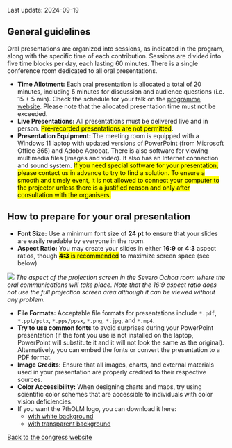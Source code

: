 Last update: 2024-09-19

## General guidelines

Oral presentations are organized into sessions, as indicated in the program, along with the specific time of each contribution. Sessions are divided into five time blocks per day, each lasting 60 minutes. There is a single conference room dedicated to all oral presentations.

- **Time Allotment:** Each oral presentation is allocated a total of 20 minutes, including 5 minutes for discussion and audience questions (i.e. 15 + 5 min). Check the schedule for your talk on the [programme website](https://lherzolite2024.github.io/programme/). Please note that the allocated presentation time must not be exceeded.
- **Live Presentations:** All presentations must be delivered live and in person. <mark>Pre-recorded presentations are not permitted</mark>.
- **Presentation Equipment:** The meeting room is equipped with a Windows 11 laptop with updated versions of PowerPoint (from Microsoft Office 365) and Adobe Acrobat. There is also software for viewing multimedia files (images and video). It also has an Internet connection and sound system.  <mark>If you need special software for your presentation, please contact us in advance to try to find a solution. To ensure a smooth and timely event, it is not allowed to connect your computer to the projector unless there is a justified reason and only after consultation with the organisers.</mark>


## How to prepare for your oral presentation

- **Font Size:** Use a minimum font size of **24 pt** to ensure that your slides are easily readable by everyone in the room.
- **Aspect Ratio:** You may create your slides in either **16:9** or **4:3** aspect ratios, though <mark>**4:3** is recommended</mark> to maximize screen space (see below)

![](https://raw.githubusercontent.com/lherzolite2024/lherzolite2024.github.io/refs/heads/main/imgs/IMG_20240918_123917.jpg)
_The aspect of the projection screen in the Severo Ochoa room where the oral communications will take place. Note that the 16:9 aspect ratio does not use the full projection screen area although it can be viewed without any problem._

- **File Formats:** Acceptable file formats for presentations include `*.pdf`, `*.ppt/pptx`, `*.pps/ppsx`, `*.png`, `*.jpg`, and `*.mp4`.
- **Try to use common fonts** to avoid surprises during your PowerPoint presentation (if the font you use is not installed on the laptop, PowerPoint will substitute it and it will not look the same as the original). Alternatively, you can embed the fonts or convert the presentation to a PDF format.
- **Image Credits:** Ensure that all images, charts, and external materials used in your presentation are properly credited to their respective sources.
- **Color Accessibility:** When designing charts and maps, try using scientific color schemes that are accessible to individuals with color vision deficiencies.
- If you want the 7thOLM logo, you can download it here:
  - [with white background](https://raw.githubusercontent.com/lherzolite2024/lherzolite2024.github.io/main/imgs/logo.jpg)
  - [with transparent background](https://raw.githubusercontent.com/lherzolite2024/lherzolite2024.github.io/refs/heads/main/imgs/logo_transparent_background.png)




[Back to the congress website](https://lherzolite2024.github.io/)
